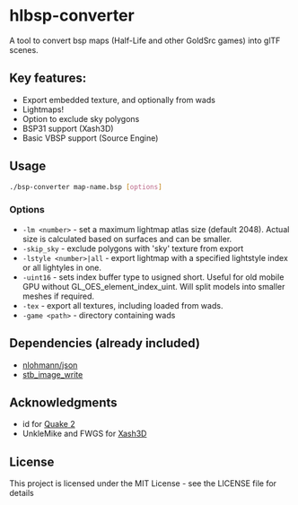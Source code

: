 # hlbsp-converter

A tool to convert bsp maps (Half-Life and other GoldSrc games) into glTF scenes.

## Key features:

* Export embedded texture, and optionally from wads
* Lightmaps!
* Option to exclude sky polygons
* BSP31 support (Xash3D)
* Basic VBSP support (Source Engine)

## Usage

```sh
./bsp-converter map-name.bsp [options]
```

### Options

* `-lm <number>` - set a maximum lightmap atlas size (default 2048). Actual size is calculated based on surfaces and can be smaller.
* `-skip_sky` - exclude polygons with 'sky' texture from export 
* `-lstyle <number>|all` - export lightmap with a specified lightstyle index or all lightyles in one.
* `-uint16` - sets index buffer type to usigned short. Useful for old mobile GPU without GL_OES_element_index_uint. Will split models into smaller meshes if required.
* `-tex` - export all textures, including loaded from wads.
* `-game <path>` - directory containing wads

## Dependencies (already included)

* [nlohmann/json](https://github.com/nlohmann/json)
* [stb_image_write](https://github.com/nothings/stb)

## Acknowledgments

* id for [Quake 2](https://github.com/id-Software/Quake-2)
* UnkleMike and FWGS for [Xash3D](https://github.com/FWGS/xash3d-fwgs)

## License

This project is licensed under the MIT License - see the LICENSE file for details
